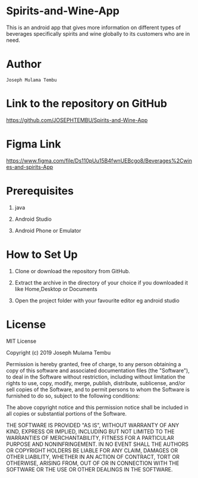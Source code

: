 # Spirits-and-Wine-App

 This is an android app that gives more information on different types of beverages specifically spirits and wine globally to its customers
 who are in need.
# Author


    Joseph Mulama Tembu

  #  Link to the repository on GitHub


  https://github.com/JOSEPHTEMBU/Spirits-and-Wine-App


 # Figma Link

https://www.figma.com/file/Ds110pUu15B4fwnUEBcgo8/Beverages%2Cwines-and-spirits-App


 #  Prerequisites



1. java

2. Android Studio

3. Android Phone or Emulator



 # How to Set Up


 1. Clone or download the repository from GitHub.


 2. Extract the archive in the directory of your choice if you downloaded it like Home,Desktop or Documents


 3. Open the project folder with your favourite editor eg android studio


 # License

MIT License

Copyright (c) 2019 Joseph Mulama Tembu

Permission is hereby granted, free of charge, to any person obtaining a copy
of this software and associated documentation files (the "Software"), to deal
in the Software without restriction, including without limitation the rights
to use, copy, modify, merge, publish, distribute, sublicense, and/or sell
copies of the Software, and to permit persons to whom the Software is
furnished to do so, subject to the following conditions:

The above copyright notice and this permission notice shall be included in all
copies or substantial portions of the Software.

THE SOFTWARE IS PROVIDED "AS IS", WITHOUT WARRANTY OF ANY KIND, EXPRESS OR
IMPLIED, INCLUDING BUT NOT LIMITED TO THE WARRANTIES OF MERCHANTABILITY,
FITNESS FOR A PARTICULAR PURPOSE AND NONINFRINGEMENT. IN NO EVENT SHALL THE
AUTHORS OR COPYRIGHT HOLDERS BE LIABLE FOR ANY CLAIM, DAMAGES OR OTHER
LIABILITY, WHETHER IN AN ACTION OF CONTRACT, TORT OR OTHERWISE, ARISING FROM,
OUT OF OR IN CONNECTION WITH THE SOFTWARE OR THE USE OR OTHER DEALINGS IN THE
SOFTWARE.


